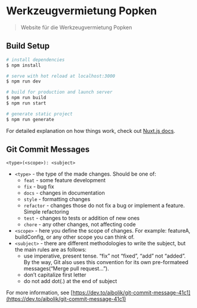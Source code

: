 # Werkzeugvermietung Popken

> Website für die Werkzeugvermietung Popken

## Build Setup

``` bash
# install dependencies
$ npm install

# serve with hot reload at localhost:3000
$ npm run dev

# build for production and launch server
$ npm run build
$ npm run start

# generate static project
$ npm run generate
```

For detailed explanation on how things work, check out [Nuxt.js docs](https://nuxtjs.org).


## Git Commit Messages

```
<type>(<scope>): <subject>
```
+ `<type>` - the type of the made changes. Should be one of:
  * `feat` - some feature development
  * `fix` - bug fix
  * `docs` - changes in documentation
  * `style` - formatting changes
  * `refactor` - changes those do not fix a bug or implement a feature. Simple refactoring
  * `test` - changes to tests or addition of new ones
  * `chore` - any other changes, not affecting code
+ `<scope>` - here you define the scope of changes. For example: featureA, buildConfig, or any other scope you can think of.
+ `<subject>` - there are different methodologies to write the subject, but the main rules are as follows:
  * use imperative, present tense. “fix” not “fixed”, “add” not “added”. By the way, Git also uses this convention for its own pre-formateed messages(“Merge pull request…”).
  * don’t capitalize first letter
  * do not add dot(.) at the end of subject

For more information, see [https://dev.to/aibolik/git-commit-message-41c1](https://dev.to/aibolik/git-commit-message-41c1)
